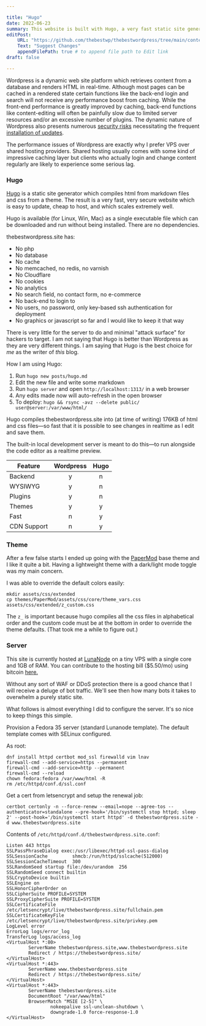 ```yaml
---

title: "Hugo"
date: 2022-06-23
summary: This website is built with Hugo, a very fast static site generator.
editPost:
    URL: "https://github.com/thebestwp/thebestwordpress/tree/main/content"
    Text: "Suggest Changes"
    appendFilePath: true # to append file path to Edit link
draft: false

---
```


Wordpress is a dynamic web site platform which retrieves content from a database and renders HTML in real-time.
Although most pages can be cached in a rendered state certain functions like the back-end login and search will not receive any performance boost from caching.
While the front-end performance is greatly improved by caching, back-end functions like content-editing will often be painfully slow due to limited server resources and/or an excessive number of plugins.
The dynamic nature of Wordpress also presents numerous [security risks](/posts/security) necessitating the frequent [installation of updates](/posts/updates).

The performance issues of Wordpress are exactly why I prefer VPS over shared hosting providers.
Shared hosting usually comes with some kind of impressive caching layer but clients who actually login and change content regularly are likely to experience some serious lag. 

### Hugo
[Hugo](https://gohugo.io) is a static site generator which compiles html from markdown files and css from a theme.
The result is a very fast, very secure website which is easy to update, cheap to host, and which scales extremely well.

Hugo is available (for Linux, Win, Mac) as a single executable file which can be downloaded and run without being installed.
There are no dependencies.

thebestwordpress.site has:
- No php
- No database
- No cache
- No memcached, no redis, no varnish
- No Cloudflare
- No cookies
- No analytics
- No search field, no contact form, no e-commerce
- No back-end to login to
- No users, no password, only key-based ssh authentication for deployment
- No graphics or javascript so far and I would like to keep it that way

There is very little for the server to do and minimal "attack surface" for hackers to target.
I am not saying that Hugo is better than Wordpress as they are very different things.
I am saying that Hugo is the best choice for *me* as the writer of *this* blog.

How I am using Hugo:

1. Run `hugo new posts/hugo.md`
1. Edit the new file and write some markdown
1. Run `hugo server` and open `http://localhost:1313/` in a web browser
1. Any edits made now will auto-refresh in the open browser
1. To deploy: `hugo && rsync -avz --delete public/ user@server:/var/www/html/`

Hugo compiles thebestwordpress.site into (at time of writing) 176KB of html and css files—so fast that it is possible to see changes in realtime as I edit and save them.

The built-in local development server is meant to do this—to run alongside the code editor as a realtime preview.

Feature | Wordpress | Hugo
--- | :---: | :---:
Backend | y | n
WYSIWYG | y | n
Plugins | y | n 
Themes | y | y
Fast | n | y
CDN Support | n | y

### Theme

After a few false starts I ended up going with the [PaperMod](https://github.com/adityatelange/hugo-PaperMod) base theme and I like it quite a bit.
Having a lightweight theme with a dark/light mode toggle was my main concern.

I was able to override the default colors easily:
```
mkdir assets/css/extended
cp themes/PaperMod/assets/css/core/theme_vars.css assets/css/extended/z_custom.css
```

The `z_` is important because hugo compiles all the css files in alphabetical order and the custom code must be at the bottom in order to override the theme defaults.
(That took me a while to figure out.)

### Server

This site is currently hosted at [LunaNode](https://lunanode.com) on a tiny VPS with a single core and 1GB of RAM. You can contribute to the hosting bill (\$5.50/mo) using bitcoin [here.](https://btcpay737660.lndyn.com/payment-requests/b56ac8bb-e25c-4f31-99c4-b47f348f0a17)

Without any sort of WAF or DDoS protection there is a good chance that I will receive a deluge of bot traffic.
We'll see then how many bots it takes to overwhelm a purely static site.

What follows is almost everything I did to configure the server.
It's so nice to keep things this simple.

Provision a Fedora 35 server (standard Lunanode template).
The default template comes with SELinux configured.

As root:
```
dnf install httpd certbot mod_ssl firewalld vim lnav
firewall-cmd --add-service=https --permanent
firewall-cmd --add-service=http --permanent
firewall-cmd --reload
chown fedora:fedora /var/www/html -R
rm /etc/httpd/conf.d/ssl.conf
```

Get a cert from letsencrypt and setup the renewal job:
```
certbot certonly -n --force-renew --email=nope --agree-tos --authenticator=standalone --pre-hook='/bin/systemctl stop httpd; sleep 2' --post-hook='/bin/systemctl start httpd' -d thebestwordpress.site -d www.thebestwordpress.site
```

Contents of `/etc/httpd/conf.d/thebestwordpress.site.conf`:
```
Listen 443 https
SSLPassPhraseDialog exec:/usr/libexec/httpd-ssl-pass-dialog
SSLSessionCache         shmcb:/run/httpd/sslcache(512000)
SSLSessionCacheTimeout  300
SSLRandomSeed startup file:/dev/urandom  256
SSLRandomSeed connect builtin
SSLCryptoDevice builtin
SSLEngine on
SSLHonorCipherOrder on
SSLCipherSuite PROFILE=SYSTEM
SSLProxyCipherSuite PROFILE=SYSTEM
SSLCertificateFile /etc/letsencrypt/live/thebestwordpress.site/fullchain.pem
SSLCertificateKeyFile /etc/letsencrypt/live/thebestwordpress.site/privkey.pem
LogLevel error
ErrorLog logs/error_log
TransferLog logs/access_log
<VirtualHost *:80>
        ServerName thebestwordpress.site,www.thebestwordpress.site
        Redirect / https://thebestwordpress.site/
</VirtualHost>
<VirtualHost *:443>
        ServerName www.thebestwordpress.site
        Redirect / https://thebestwordpress.site/
</VirtualHost>
<VirtualHost *:443>
        ServerName thebestwordpress.site
        DocumentRoot "/var/www/html"
        BrowserMatch "MSIE [2-5]" \
                nokeepalive ssl-unclean-shutdown \
                downgrade-1.0 force-response-1.0
</VirtualHost>
```

